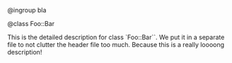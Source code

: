 @ingroup bla

[comment]: # (The `ingroup` statement above avoids the generation of an empty page for this file.)
[comment]: # (The actual group we add the file to is irrelevant, nothing is actually added.)
[comment]: # (Doxygen will actually create xml/group__bla_md_input.xml, but we want to avoid)
[comment]: # (creating html/group__bla_md_input.html, and listing `input` on the list of pages.)

@class Foo::Bar

This is the detailed description for class `Foo::Bar``.
We put it in a separate file to not clutter the header file too much.
Because this is a really loooong description!
